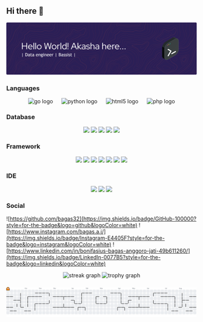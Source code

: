 ## Hi there 👋
![akasha](img/github-header-banner.png)
<!--
**bagas32/bagas32** is a ✨ _special_ ✨ repository because its `README.md` (this file) appears on your GitHub profile.

Here are some ideas to get you started:

- 🔭 I’m currently working on ...
- 🌱 I’m currently learning ...
- 👯 I’m looking to collaborate on ...
- 🤔 I’m looking for help with ...
- 💬 Ask me about ...
- 📫 How to reach me: ...
- 😄 Pronouns: ...
- ⚡ Fun fact: ...
-->
<!-- - 🔭 I’m currently working on [**Nothing**](https://en.wikipedia.org/wiki/Nothing#:~:text=Nothing%2C%20no%2Dthing%2C%20or,for%20nothing%20to%20%22exist%22.)
- 🌱 I’m currently learning **Python** 🐍 -->

### Languages
<div align="center">
  <img src="https://skillicons.dev/icons?i=go" height="60" alt="go logo"  />
  <img width="15" />
  <img src="https://skillicons.dev/icons?i=py" height="60" alt="python logo"  />
  <img width="15" />
  <img src="https://skillicons.dev/icons?i=html" height="60" alt="html5 logo"  />
  <img width="15" />
  <img src="https://skillicons.dev/icons?i=php" height="60" alt="php logo"  />
</div>

### Database

<div align="center">
<img src="https://img.shields.io/badge/MySQL-005C84?style=for-the-badge&logo=mysql&logoColor=white" />
<img src="https://img.shields.io/badge/Oracle-F80000?style=for-the-badge&logo=Oracle&logoColor=white" />
<img src="https://img.shields.io/badge/phpmyadmin-6C78AF?style=for-the-badge&logo=phpmyadmin&logoColor=white" />
<img src="https://img.shields.io/badge/PostgreSQL-316192?style=for-the-badge&logo=postgresql&logoColor=white" />
<img src="https://img.shields.io/badge/redis-%23DD0031.svg?&style=for-the-badge&logo=redis&logoColor=white" />
</div>

### Framework
<div align="center">
<img src="https://img.shields.io/badge/Apache-D22128?style=for-the-badge&logo=Apache&logoColor=white" />
<img src="https://img.shields.io/badge/Apache_Spark-FFFFFF?style=for-the-badge&logo=apachespark&logoColor=#E35A16" />
<img src="https://img.shields.io/badge/Bootstrap-563D7C?style=for-the-badge&logo=bootstrap&logoColor=white" />
<img src="https://img.shields.io/badge/Codeigniter-EF4223?style=for-the-badge&logo=codeigniter&logoColor=white" />
<img src="https://img.shields.io/badge/Laravel-FF2D20?style=for-the-badge&logo=laravel&logoColor=white" />
<img src="https://img.shields.io/badge/Markdown-000000?style=for-the-badge&logo=markdown&logoColor=white" />
<img src="https://img.shields.io/badge/Xampp-F37623?style=for-the-badge&logo=xampp&logoColor=white" />
</div>

### IDE

<div align="center">
<img src="https://img.shields.io/badge/Colab-F9AB00?style=for-the-badge&logo=googlecolab&color=525252" />
<img src="https://img.shields.io/badge/sublime_text-%23575757.svg?&style=for-the-badge&logo=sublime-text&logoColor=important" />
<img src="https://img.shields.io/badge/VSCode-0078D4?style=for-the-badge&logo=visual%20studio%20code&logoColor=white" />
</div>


### Social

![https://github.com/bagas32](https://img.shields.io/badge/GitHub-100000?style=for-the-badge&logo=github&logoColor=white) ![https://www.instagram.com/bagas.a.j/](https://img.shields.io/badge/Instagram-E4405F?style=for-the-badge&logo=instagram&logoColor=white) ![https://www.linkedin.com/in/bonifasius-bagas-anggoro-jati-49b611260/](https://img.shields.io/badge/LinkedIn-0077B5?style=for-the-badge&logo=linkedin&logoColor=white)



<div align="center">
  <img src="https://streak-stats.demolab.com?user=bagas32&locale=en&mode=daily&theme=dracula&hide_border=false&border_radius=5&order=3" height="150" alt="streak graph"  />
  <img src="https://github-profile-trophy.vercel.app?username=bagas32&theme=dracula&column=-1&row=1&margin-w=8&margin-h=8&no-bg=false&no-frame=false&order=4" height="150" alt="trophy graph"  />
</div>

###

<picture>
  <source media="(prefers-color-scheme: dark)" srcset="https://raw.githubusercontent.com/bagas32/bagas32/output/pacman-contribution-graph-dark.svg">
  <source media="(prefers-color-scheme: light)" srcset="https://raw.githubusercontent.com/bagas32/bagas32/output/pacman-contribution-graph.svg">
  <img alt="pacman contribution graph" src="https://raw.githubusercontent.com/bagas32/bagas32/output/pacman-contribution-graph.svg">
</picture>

###